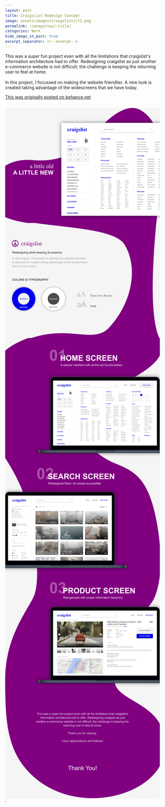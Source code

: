 ```yaml
---
layout: post
title: Craigslist Redesign Concept
image: assets/images/craigslist/cl1.png
permalink: :categories/:title/
categories: Work
hide_image_in_post: true
excerpt_separator: <!--excerpt-->
---
```

<p>This was a super fun project even with all the limitations that craigslist's information architecture had to offer. Redesigning craigslist as just another e-commerce website is not difficult; the challenge is keeping the returning user to feel at home.
<br><br>In this project, I focussed on making the website friendlier. A new look is created taking advantage of the widescreens that we have today.</p>
<!--excerpt-->
<a href="https://www.behance.net/gallery/62428879/Craigslist-Redesign-Concept" target="_blank">This was originally posted on behance.net</a>
<br>
<br>
<br>
<img src="/assets/images/craigslist/cl1.png" alt="" style="margin-top: -0.5em;">
<img src="/assets/images/craigslist/cl2.png" alt="" style="margin-top: -0.5em;">
<img src="/assets/images/craigslist/cl3.png" alt="" style="margin-top: -0.5em;">
<img src="/assets/images/craigslist/cl4.png" alt="" style="margin-top: -0.5em;">
<img src="/assets/images/craigslist/cl5.png" alt="" style="margin-top: -0.5em;">
<img src="/assets/images/craigslist/cl6.png" alt="" style="margin-top: -0.5em;">`